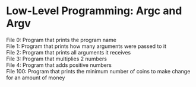 <h1>Low-Level Programming: Argc and Argv</h1>
File 0: Program that prints the program name<br>
File 1: Program that prints how many arguments were passed to it<br>
File 2: Program that prints all arguments it receives<br>
File 3: Program that multiplies 2 numbers<br>
File 4: Program that adds positive numbers<br>
File 100: Program that prints the minimum number of coins to make change for an amount of money
